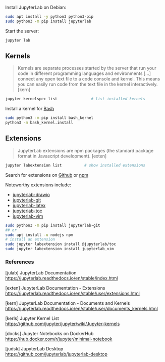 Install JupyterLab on Debian:

```bash
sudo apt install -y python3 python3-pip
sudo python3 -m pip install jupyterlab
```

Start the server:

```bash
jupyter lab
```

## Kernels

> Kernels are separate processes started by the server that run your code in 
> different programming languages and environments […] connect any open text
> file to a code console and kernel. This means you can easily run code from 
> the text file in the kernel interactively. [kern]

```bash
jupyter kernelspec list               # list installed kernels
```

Install a kernel for [Bash](https://github.com/takluyver/bash_kernel)

```bash
sudo python3 -m pip install bash_kernel
python3 -m bash_kernel.install
```

## Extensions

> JupyterLab extensions are npm packages (the standard package format in 
> Javascript development). [exten]

```bash
jupyter labextension list          # show installed extensions
```

Search for extensions on [Github][01] or [npm][02]

[01]: https://github.com/search?utf8=%E2%9C%93&q=topic%3Ajupyterlab-extension&type=Repositories
[02]: https://www.npmjs.com/search?q=keywords%3Ajupyterlab-extension

Noteworthy extensions include:

* [jupyterlab-drawio](https://github.com/QuantStack/jupyterlab-drawio)
* [jupyterlab-git](https://github.com/jupyterlab/jupyterlab-git)
* [jupyterlab-latex](https://github.com/jupyterlab/jupyterlab-latex)
* [jupyterlab-toc](https://github.com/ian-r-rose/jupyterlab-toc)
* [jupyterlab-vim](https://github.com/jwkvam/jupyterlab-vim)

```bash
sudo python3 -m pip install jupyterlab-git
## or
sudo apt install -u nodejs npm
# install an extension
sudo jupyter labextension install @jupyterlab/toc
sudo jupyter labextension install jupyterlab_vim
```

### References

[julab] JupyterLab Documentation  
https://jupyterlab.readthedocs.io/en/stable/index.html

[exten] JupyterLab Documentation - Extensions  
https://jupyterlab.readthedocs.io/en/stable/user/extensions.html

[kern] JupyterLab Documentation - Documents and Kernels  
https://jupyterlab.readthedocs.io/en/stable/user/documents_kernels.html

[kerls] Jupyter Kernel List  
https://github.com/jupyter/jupyter/wiki/Jupyter-kernels

[docks] Jupyter Notebooks on DockerHub  
<https://hub.docker.com/r/jupyter/minimal-notebook>

[judsk] JupyterLab Desktop  
<https://github.com/jupyterlab/jupyterlab-desktop>
